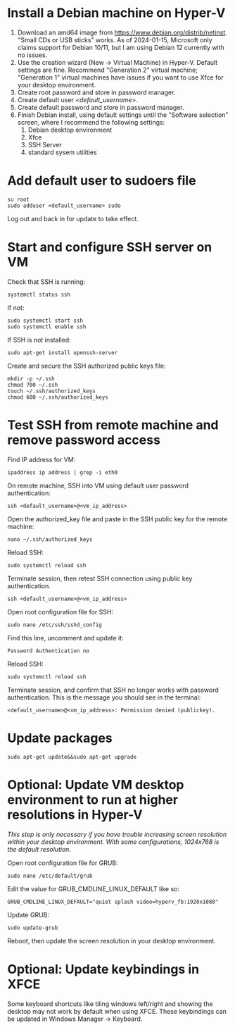 # Install a Debian machine on Hyper-V

1. Download an amd64 image from https://www.debian.org/distrib/netinst. "Small CDs or USB sticks" works. As of 2024-01-15, Microsoft only claims support for Debian 10/11, but I am using Debian 12 currently with no issues.
2. Use the creation wizard (New -> Virtual Machine) in Hyper-V. Default settings are fine. Recommend "Generation 2" virtual machine; "Generation 1" virtual machines have issues if you want to use Xfce for your desktop environment.
3. Create root password and store in password manager.
4. Create default user *<default_username>*.
5. Create default password and store in password manager.
6. Finish Debian install, using default settings until the "Software selection" screen, where I recommend the following settings:
   1. Debian desktop environment
   2. Xfce
   3. SSH Server
   4. standard sysem utilities

# Add default user to sudoers file

    su root
    sudo adduser <default_username> sudo

Log out and back in for update to take effect.

# Start and configure SSH server on VM

Check that SSH is running:
    
    systemctl status ssh

If not:

    sudo systemctl start ssh
    sudo systemctl enable ssh

If SSH is not installed:

    sudo apt-get install openssh-server

Create and secure the SSH authorized public keys file:

    mkdir -p ~/.ssh
    chmod 700 ~/.ssh
    touch ~/.ssh/authorized_keys
    chmod 600 ~/.ssh/authorized_keys

# Test SSH from remote machine and remove password access

Find IP address for VM:

    ipaddress ip address | grep -i eth0

On remote machine, SSH into VM using default user password authentication:

    ssh <default_username>@<vm_ip_address>

Open the authorized_key file and paste in the SSH public key for the remote machine:

    nano ~/.ssh/authorized_keys

Reload SSH:

    sudo systemctl reload ssh

Terminate session, then retest SSH connection using public key authentication.

    ssh <default_username>@<vm_ip_address>

Open root configuration file for SSH:

    sudo nano /etc/ssh/sshd_config

Find this line, uncomment and update it:

    Password Authentication no

Reload SSH:

    sudo systemctl reload ssh

Terminate session, and confirm that SSH no longer works with password authentication. This is the message you should see in the terminal:

    <default_username>@<vm_ip_address>: Permission denied (publickey).

# Update packages

    sudo apt-get update&&sudo apt-get upgrade

# Optional: Update VM desktop environment to run at higher resolutions in Hyper-V

*This step is only necessary if you have trouble increasing screen resolution within your desktop environment. With some configurations, 1024x768 is the default resolution.*

Open root configuration file for GRUB:

    sudo nano /etc/default/grub

Edit the value for GRUB_CMDLINE_LINUX_DEFAULT like so:

    GRUB_CMDLINE_LINUX_DEFAULT="quiet splash video=hyperv_fb:1920x1080"

Update GRUB:

    sudo update-grub

Reboot, then update the screen resolution in your desktop environment.

# Optional: Update keybindings in XFCE

Some keyboard shortcuts like tiling windows left/right and showing the desktop may not work by default when using XFCE. These keybindings can be updated in Windows Manager -> Keyboard.

